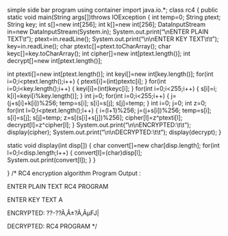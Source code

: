 simple side bar program using container
import java.io.*;
 class rc4
 {
 public static void main(String args[])throws IOException
 {
 int temp=0;
 String ptext;
 String key;
 int s[]=new int[256];
 int k[]=new int[256];
 DataInputStream in=new DataInputStream(System.in);
 System.out.print(“\nENTER PLAIN TEXT\t”);
ptext=in.readLine();
 System.out.print(“\n\nENTER KEY TEXT\t\t”);
key=in.readLine();
 char ptextc[]=ptext.toCharArray();
 char keyc[]=key.toCharArray();
 int cipher[]=new int[ptext.length()];
 int decrypt[]=new int[ptext.length()];

int ptexti[]=new int[ptext.length()];
 int keyi[]=new int[key.length()];
 for(int i=0;i<ptext.length();i++)
 {
 ptexti[i]=(int)ptextc[i];
 }
 for(int i=0;i<key.length();i++)
 {
 keyi[i]=(int)keyc[i];
 }
 for(int i=0;i<255;i++)
 {
 s[i]=i;
 k[i]=keyi[i%key.length()];
 }
 int j=0;
 for(int i=0;i<255;i++)
 {
 j=(j+s[i]+k[i])%256;
 temp=s[i];
 s[i]=s[j];
 s[j]=temp;
 }
 int i=0;
 j=0;
 int z=0;
 for(int l=0;l<ptext.length();l++)
 {
 i=(l+1)%256;
 j=(j+s[i])%256;
 temp=s[i];
 s[i]=s[j];
 s[j]=temp;
 z=s[(s[i]+s[j])%256];
 cipher[l]=z^ptexti[l];
 decrypt[l]=z^cipher[l];
 }
 System.out.print(“\n\nENCRYPTED:\t\t”);
display(cipher);
 System.out.print(“\n\nDECRYPTED:\t\t”);
display(decrypt);
 }

static void display(int disp[])
 {
 char convert[]=new char[disp.length];
 for(int l=0;l<disp.length;l++)
 {
 convert[l]=(char)disp[l];
 System.out.print(convert[l]);
 }
 }

} /*
RC4 encryption algorithm Program Output :

ENTER PLAIN TEXT RC4 PROGRAM

ENTER KEY TEXT A

ENCRYPTED: ??-??Ã‚Â±?Ã‚ÂµFJ|

DECRYPTED: RC4 PROGRAM
 */
